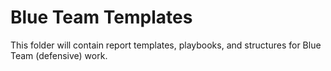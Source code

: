 # Blue Team Templates

This folder will contain report templates, playbooks, and structures for Blue Team (defensive) work.
